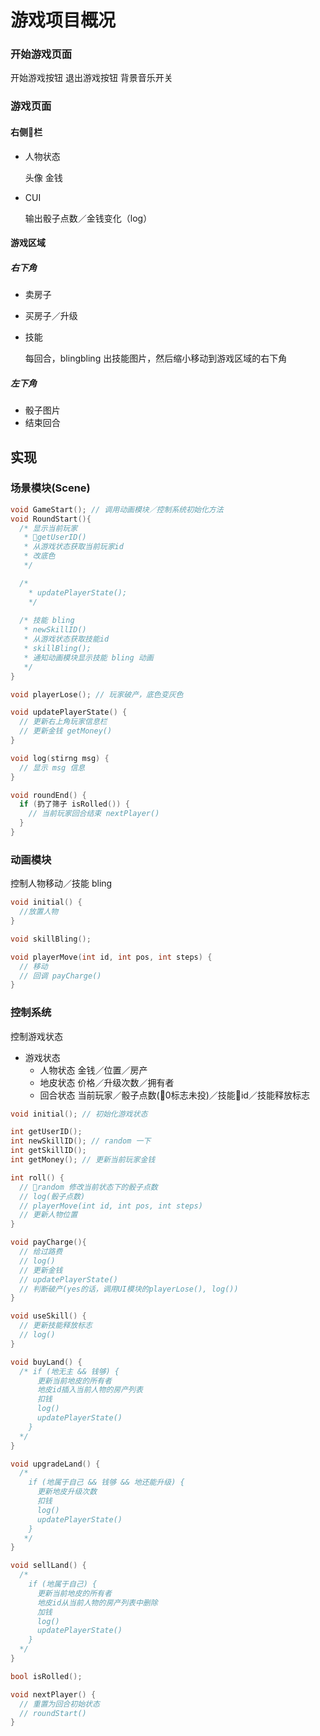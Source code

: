 # 游戏项目概况

### 开始游戏页面

开始游戏按钮
退出游戏按钮
背景音乐开关

### 游戏页面

#### 右侧栏

- 人物状态

  头像
  金钱

- CUI

  输出骰子点数／金钱变化（log）

#### 游戏区域

##### 右下角

- 卖房子
- 买房子／升级
- 技能

  每回合，blingbling 出技能图片，然后缩小移动到游戏区域的右下角

##### 左下角

- 骰子图片
- 结束回合

## 实现

### 场景模块(Scene)

```cpp
void GameStart(); // 调用动画模块／控制系统初始化方法
void RoundStart(){
  /* 显示当前玩家
   * getUserID()
   * 从游戏状态获取当前玩家id
   * 改底色
   */

  /*
    * updatePlayerState();
    */
  
  /* 技能 bling
   * newSkillID()
   * 从游戏状态获取技能id
   * skillBling();
   * 通知动画模块显示技能 bling 动画
   */
}

void playerLose(); // 玩家破产，底色变灰色

void updatePlayerState() {
  // 更新右上角玩家信息栏
  // 更新金钱 getMoney()
}

void log(stirng msg) {
  // 显示 msg 信息
}

void roundEnd() {
  if (扔了筛子 isRolled()) {
    // 当前玩家回合结束 nextPlayer()
  }
}
```

### 动画模块

控制人物移动／技能 bling

```cpp
void initial() {
  //放置人物
}

void skillBling();

void playerMove(int id, int pos, int steps) {
  // 移动
  // 回调 payCharge()
}
```

### 控制系统

控制游戏状态

- 游戏状态
  - 人物状态
    金钱／位置／房产
  - 地皮状态
    价格／升级次数／拥有者
  - 回合状态
    当前玩家／骰子点数(0标志未投)／技能id／技能释放标志

```cpp
void initial(); // 初始化游戏状态

int getUserID();
int newSkillID(); // random 一下
int getSkillID();
int getMoney(); // 更新当前玩家金钱

int roll() {
  // random 修改当前状态下的骰子点数
  // log(骰子点数)
  // playerMove(int id, int pos, int steps)
  // 更新人物位置
}

void payCharge(){
  // 给过路费
  // log()
  // 更新金钱
  // updatePlayerState()
  // 判断破产(yes的话，调用UI模块的playerLose(), log())
}

void useSkill() {
  // 更新技能释放标志
  // log()
}

void buyLand() {
  /* if (地无主 && 钱够) {
      更新当前地皮的所有者
      地皮id插入当前人物的房产列表
      扣钱
      log()
      updatePlayerState()
    }
  */
}

void upgradeLand() {
  /*
    if (地属于自己 && 钱够 && 地还能升级) {
      更新地皮升级次数
      扣钱
      log()
      updatePlayerState()
    }
   */
}

void sellLand() {
  /*
    if (地属于自己) {
      更新当前地皮的所有者
      地皮id从当前人物的房产列表中删除
      加钱
      log()
      updatePlayerState()
    }
  */
}

bool isRolled();

void nextPlayer() {
  // 重置为回合初始状态
  // roundStart()
}
```